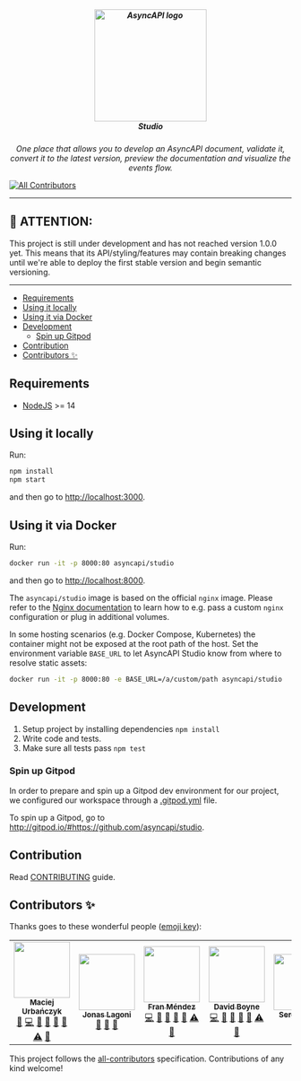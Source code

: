 <h5 align="center">
  <br>
  <a href="https://www.asyncapi.org"><img src="https://github.com/asyncapi/parser-nodejs/raw/master/assets/logo.png" alt="AsyncAPI logo" width="200"></a>
  <br>
  <em><b>Studio</b></em>
</h5>
<p align="center">
  <em>One place that allows you to develop an AsyncAPI document, validate it, convert it to the latest version, preview the documentation and visualize the events flow.</em>
</p>

<!-- ALL-CONTRIBUTORS-BADGE:START - Do not remove or modify this section -->
[![All Contributors](https://img.shields.io/badge/all_contributors-6-orange.svg?style=flat-square)](#contributors-)
<!-- ALL-CONTRIBUTORS-BADGE:END -->

---

## :loudspeaker: ATTENTION:

This project is still under development and has not reached version 1.0.0 yet. This means that its API/styling/features may contain breaking changes until we're able to deploy the first stable version and begin semantic versioning.

---

<!-- toc is generated with GitHub Actions do not remove toc markers -->

<!-- toc -->

- [Requirements](#requirements)
- [Using it locally](#using-it-locally)
- [Using it via Docker](#using-it-via-docker)
- [Development](#development)
  * [Spin up Gitpod](#spin-up-gitpod)
- [Contribution](#contribution)
- [Contributors ✨](#contributors-%E2%9C%A8)

<!-- tocstop -->

## Requirements

- [NodeJS](https://nodejs.org/en/) >= 14

## Using it locally

Run:

```bash
npm install
npm start
```

and then go to [http://localhost:3000](http://localhost:3000).

## Using it via Docker

Run:

```bash
docker run -it -p 8000:80 asyncapi/studio
```

and then go to [http://localhost:8000](http://localhost:8000).

The `asyncapi/studio` image is based on the official `nginx` image.
Please refer to the [Nginx documentation](https://registry.hub.docker.com/_/nginx/) to learn how to e.g. pass a custom `nginx` configuration or plug in additional volumes.

In some hosting scenarios (e.g. Docker Compose, Kubernetes) the container might not be exposed at the root path of the host.
Set the environment variable `BASE_URL` to let AsyncAPI Studio know from where to resolve static assets:

```bash
docker run -it -p 8000:80 -e BASE_URL=/a/custom/path asyncapi/studio
```

## Development

1. Setup project by installing dependencies `npm install`
2. Write code and tests.
3. Make sure all tests pass `npm test`

### Spin up Gitpod 
In order to prepare and spin up a Gitpod dev environment for our project, we configured our workspace through a [.gitpod.yml](/.gitpod.yml) file.

To spin up a Gitpod, go to http://gitpod.io/#https://github.com/asyncapi/studio.

## Contribution

Read [CONTRIBUTING](https://github.com/asyncapi/.github/blob/master/CONTRIBUTING.md) guide.

## Contributors ✨

Thanks goes to these wonderful people ([emoji key](https://allcontributors.org/docs/en/emoji-key)):

<!-- ALL-CONTRIBUTORS-LIST:START - Do not remove or modify this section -->
<!-- prettier-ignore-start -->
<!-- markdownlint-disable -->
<table>
  <tr>
    <td align="center"><a href="https://github.com/magicmatatjahu"><img src="https://avatars.githubusercontent.com/u/20404945?v=4?s=100" width="100px;" alt=""/><br /><sub><b>Maciej Urbańczyk</b></sub></a><br /><a href="https://github.com/asyncapi/studio/issues?q=author%3Amagicmatatjahu" title="Bug reports">🐛</a> <a href="https://github.com/asyncapi/studio/commits?author=magicmatatjahu" title="Code">💻</a> <a href="https://github.com/asyncapi/studio/commits?author=magicmatatjahu" title="Documentation">📖</a> <a href="#ideas-magicmatatjahu" title="Ideas, Planning, & Feedback">🤔</a> <a href="#maintenance-magicmatatjahu" title="Maintenance">🚧</a> <a href="#question-magicmatatjahu" title="Answering Questions">💬</a> <a href="https://github.com/asyncapi/studio/commits?author=magicmatatjahu" title="Tests">⚠️</a> <a href="https://github.com/asyncapi/studio/pulls?q=is%3Apr+reviewed-by%3Amagicmatatjahu" title="Reviewed Pull Requests">👀</a></td>
    <td align="center"><a href="https://github.com/jonaslagoni"><img src="https://avatars.githubusercontent.com/u/13396189?v=4?s=100" width="100px;" alt=""/><br /><sub><b>Jonas Lagoni</b></sub></a><br /><a href="#ideas-jonaslagoni" title="Ideas, Planning, & Feedback">🤔</a> <a href="#question-jonaslagoni" title="Answering Questions">💬</a> <a href="https://github.com/asyncapi/studio/pulls?q=is%3Apr+reviewed-by%3Ajonaslagoni" title="Reviewed Pull Requests">👀</a></td>
    <td align="center"><a href="https://github.com/fmvilas"><img src="https://avatars.githubusercontent.com/u/242119?v=4?s=100" width="100px;" alt=""/><br /><sub><b>Fran Méndez</b></sub></a><br /><a href="https://github.com/asyncapi/studio/commits?author=fmvilas" title="Code">💻</a> <a href="https://github.com/asyncapi/studio/commits?author=fmvilas" title="Documentation">📖</a> <a href="#ideas-fmvilas" title="Ideas, Planning, & Feedback">🤔</a> <a href="#maintenance-fmvilas" title="Maintenance">🚧</a> <a href="#question-fmvilas" title="Answering Questions">💬</a> <a href="https://github.com/asyncapi/studio/commits?author=fmvilas" title="Tests">⚠️</a> <a href="https://github.com/asyncapi/studio/pulls?q=is%3Apr+reviewed-by%3Afmvilas" title="Reviewed Pull Requests">👀</a></td>
    <td align="center"><a href="https://github.com/boyney123"><img src="https://avatars.githubusercontent.com/u/3268013?v=4?s=100" width="100px;" alt=""/><br /><sub><b>David Boyne</b></sub></a><br /><a href="https://github.com/asyncapi/studio/commits?author=boyney123" title="Code">💻</a> <a href="https://github.com/asyncapi/studio/commits?author=boyney123" title="Documentation">📖</a> <a href="#ideas-boyney123" title="Ideas, Planning, & Feedback">🤔</a> <a href="#maintenance-boyney123" title="Maintenance">🚧</a> <a href="#question-boyney123" title="Answering Questions">💬</a> <a href="https://github.com/asyncapi/studio/commits?author=boyney123" title="Tests">⚠️</a> <a href="https://github.com/asyncapi/studio/pulls?q=is%3Apr+reviewed-by%3Aboyney123" title="Reviewed Pull Requests">👀</a></td>
    <td align="center"><a href="https://github.com/smoya"><img src="https://avatars.githubusercontent.com/u/1083296?v=4?s=100" width="100px;" alt=""/><br /><sub><b>Sergio Moya</b></sub></a><br /><a href="#ideas-smoya" title="Ideas, Planning, & Feedback">🤔</a> <a href="#question-smoya" title="Answering Questions">💬</a></td>
    <td align="center"><a href="https://github.com/BOLT04"><img src="https://avatars.githubusercontent.com/u/18630253?v=4?s=100" width="100px;" alt=""/><br /><sub><b>David</b></sub></a><br /><a href="#ideas-BOLT04" title="Ideas, Planning, & Feedback">🤔</a> <a href="#question-BOLT04" title="Answering Questions">💬</a></td>
  </tr>
</table>

<!-- markdownlint-restore -->
<!-- prettier-ignore-end -->

<!-- ALL-CONTRIBUTORS-LIST:END -->

This project follows the [all-contributors](https://github.com/all-contributors/all-contributors) specification. Contributions of any kind welcome!
